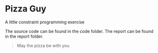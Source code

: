 # Pizza Guy
A little constraint programming exercise

The source code can be found in the code folder.
The report can be found in the report folder.

>May the pizza be with you
